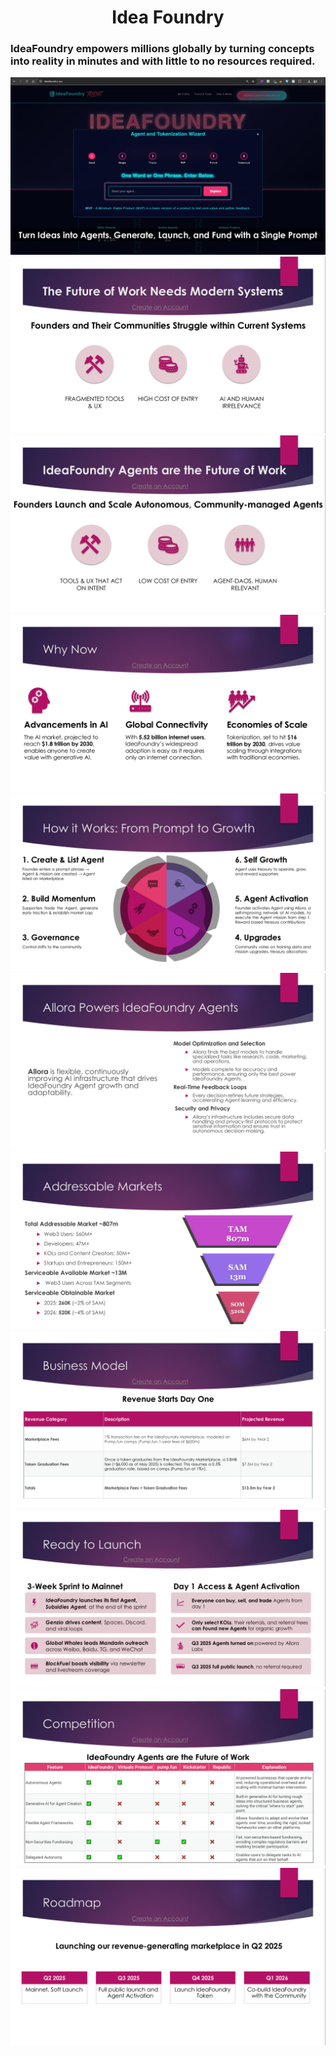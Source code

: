<h1 align="center">Idea Foundry</h1></h1>
<h3>IdeaFoundry empowers millions globally by turning concepts into reality in minutes and with little to no resources required.</h3>
<div align="center">
  <img src="https://github.com/ideafoundryai/ideafoundryai/blob/main/page1.png" alt="page1"/>
</div>
<div align="center">
  <img src="https://github.com/ideafoundryai/ideafoundryai/blob/main/page2.png" alt="page2"/>
</div>
<div align="center">
  <img src="https://github.com/ideafoundryai/ideafoundryai/blob/main/page3.png" alt="page3"/>
</div>
<div align="center">
  <img src="https://github.com/ideafoundryai/ideafoundryai/blob/main/page4.png" alt="page4"/>
</div>
<div align="center">
  <img src="https://github.com/ideafoundryai/ideafoundryai/blob/main/page5.png" alt="page5"/>
</div>
<div align="center">
  <img src="https://github.com/ideafoundryai/ideafoundryai/blob/main/page6.png" alt="page6"/>
</div>
<div align="center">
  <img src="https://github.com/ideafoundryai/ideafoundryai/blob/main/page7.png" alt="page7"/>
</div>
<div align="center">
  <img src="https://github.com/ideafoundryai/ideafoundryai/blob/main/page8.png" alt="page8"/>
</div>
<div align="center">
  <img src="https://github.com/ideafoundryai/ideafoundryai/blob/main/page9.png" alt="page9"/>
</div>
<div align="center">
  <img src="https://github.com/ideafoundryai/ideafoundryai/blob/main/page10.png" alt="page10"/>
</div>
<div align="center">
  <img src="https://github.com/ideafoundryai/ideafoundryai/blob/main/page11.png" alt="page11"/>
</div>
